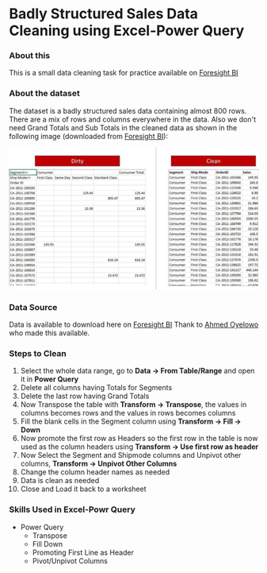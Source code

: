 # Badly Structured Sales Data Cleaning using Excel-Power Query

### About this

This is a small data cleaning task for practice available on [Foresight BI](https://foresightbi.com.ng/microsoft-power-bi/dirty-data-samples-to-practice-on/)

### About the dataset

The dataset is a badly structured sales data containing almost 800 rows. There are a mix of rows and columns everywhere in the data. Also we don't need Grand Totals and Sub Totals in the cleaned data as shown in the following image (downloaded from [Foresight BI](https://foresightbi.com.ng/microsoft-power-bi/dirty-data-samples-to-practice-on/)):

<img src="Images/DirtyToClean.jpg">

### Data Source

Data is available to download here on [Foresight BI](https://foresightbi.com.ng/wp-content/uploads/2020/05/1.-Badly-Structured-Sales-Data-1.xlsx)
Thank to [Ahmed Oyelowo](https://foresightbi.com.ng/author/4eyes/) who made this available.

### Steps to Clean

1. Select the whole data range, go to **Data -> From Table/Range** and open it in **Power Query** 
2. Delete all columns having Totals for Segments
3. Delete the last row having Grand Totals
4. Now Transpose the table with **Transform  -> Transpose**, the values in columns becomes rows and the values in rows becomes columns
5. Fill the blank cells in the Segment column using **Transform -> Fill -> Down**
6. Now promote the first row as Headers so the first row in the table is now used as the column headers using **Transform -> Use first row as header**
7. Now Select the Segment and Shipmode columns and Unpivot other columns, **Transform -> Unpivot Other Columns**
8. Change the column header names as needed
9. Data is clean as needed
10. Close and Load it back to a worksheet

### Skills Used in Excel-Powr Query
- Power Query
  - Transpose
  - Fill Down
  - Promoting First Line as Header
  - Pivot/Unpivot Columns
